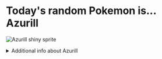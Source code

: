 # Today's random Pokemon is... Azurill

![Azurill shiny sprite](https://raw.githubusercontent.com/PokeAPI/sprites/master/sprites/pokemon/shiny/298.png)

<details>
<summary>Additional info about Azurill</summary>

| srpite type | image |
|------|------|
| back_default | ![Azurill back_default sprite](https://raw.githubusercontent.com/PokeAPI/sprites/master/sprites/pokemon/back/298.png) |
| back_shiny | ![Azurill back_shiny sprite](https://raw.githubusercontent.com/PokeAPI/sprites/master/sprites/pokemon/back/shiny/298.png) |
| front_default | ![Azurill front_default sprite](https://raw.githubusercontent.com/PokeAPI/sprites/master/sprites/pokemon/298.png) | </details>